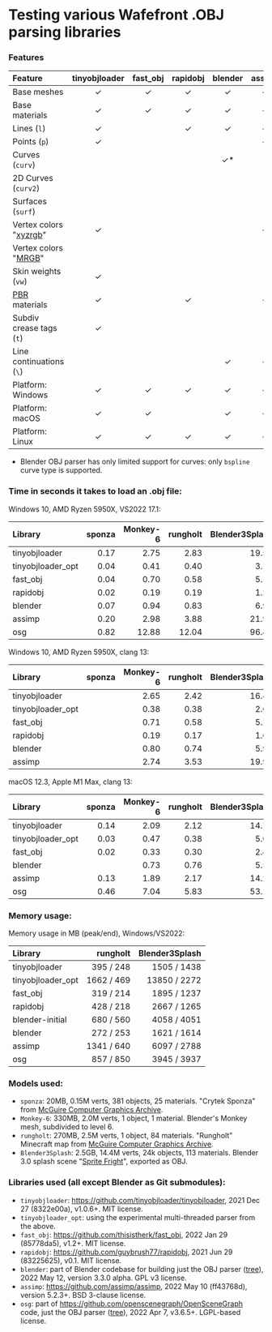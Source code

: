 # Testing various Wafefront .OBJ parsing libraries

### Features

| Feature        |tinyobjloader|fast_obj|rapidobj|blender|assimp|osg|
| :---                     |:---:|:---:|:---:|:---:|:---:|:---:|
| Base meshes              | ✓ | ✓ | ✓ | ✓ | ✓ | ✓ |
| Base materials           | ✓ | ✓ | ✓ | ✓ | ✓ | ✓ |
| Lines (`l`)              | ✓ |   | ✓ | ✓ | ✓ | ✓ |
| Points (`p`)             | ✓ |   |   |   | ✓ | ✓ |
| Curves (`curv`)          |   |   |   | ✓* |   |   |
| 2D Curves (`curv2`)      |   |   |   |   |   |   |
| Surfaces (`surf`)        |   |   |   |   |   |   |
| Vertex colors "[xyzrgb](http://paulbourke.net/dataformats/obj/colour.html)"   | ✓ |   |   |   | ✓ | ✓ |
| Vertex colors "[MRGB](http://paulbourke.net/dataformats/obj/colour.html)"     |   |   |   |   |   | ✓ |
| Skin weights (`vw`)      | ✓ |   |   |   |   |   |
| [PBR](http://exocortex.com/blog/extending_wavefront_mtl_to_support_pbr) materials            | ✓ |   | ✓ |   | ✓ |   |
| Subdiv crease tags (`t`) | ✓ |   |   |   |   |   |
| Line continuations (`\`) |   |   |   | ✓ | ✓ | ✓ |
| Platform: Windows        | ✓ | ✓ | ✓ | ✓ | ✓ | ✓ |
| Platform: macOS          | ✓ | ✓ |   | ✓ | ✓ | ✓ |
| Platform: Linux          | ✓ | ✓ | ✓ | ✓ | ✓ | ✓ |

* Blender OBJ parser has only limited support for curves: only `bspline` curve type is supported.



### Time in seconds it takes to load an .obj file:

Windows 10, AMD Ryzen 5950X, VS2022 17.1:

| Library           |sponza|Monkey-6|rungholt|Blender3Splash|
| :---              |  ---:|    ---:|    ---:|          ---:|
| tinyobjloader     | 0.17 | 2.75   | 2.83   | 19.57        |
| tinyobjloader_opt | 0.04 | 0.41   | 0.40   |  3.12        |
| fast_obj          | 0.04 | 0.70   | 0.58   |  5.16        |
| rapidobj          | 0.02 | 0.19   | 0.19   |  1.25        |
| blender           | 0.07 | 0.94   | 0.83   |  6.92        |
| assimp            | 0.20 | 2.98   | 3.88   | 21.98        |
| osg               | 0.82 |12.88   |12.04   | 96.42        |

Windows 10, AMD Ryzen 5950X, clang 13:

| Library           |sponza|Monkey-6|rungholt|Blender3Splash|
| :---              |  ---:|    ---:|    ---:|          ---:|
| tinyobjloader     |      | 2.65   | 2.42   | 16.47        |
| tinyobjloader_opt |      | 0.38   | 0.38   |  2.69        |
| fast_obj          |      | 0.71   | 0.58   |  5.25        |
| rapidobj          |      | 0.19   | 0.17   |  1.62        |
| blender           |      | 0.80   | 0.74   |  5.98        |
| assimp            |      | 2.74   | 3.53   | 19.90        |

macOS 12.3, Apple M1 Max, clang 13:

| Library           |sponza|Monkey-6|rungholt|Blender3Splash|
| :---              |  ---:|    ---:|    ---:|          ---:|
| tinyobjloader     | 0.14 | 2.09   | 2.12   | 14.72        |
| tinyobjloader_opt | 0.03 | 0.47   | 0.38   |  5.07        |
| fast_obj          | 0.02 | 0.33   | 0.30   |  2.40        |
| blender           |      | 0.73   | 0.76   |  5.53        |
| assimp            | 0.13 | 1.89   | 2.17   | 14.26        |
| osg               | 0.46 | 7.04   | 5.83   | 53.14        |

### Memory usage:

Memory usage in MB (peak/end), Windows/VS2022:

| Library           |rungholt    |Blender3Splash|
| :---              |        ---:|          ---:|
| tinyobjloader     |  395 / 248 | 1505 / 1438  |
| tinyobjloader_opt | 1662 / 469 |13850 / 2272  |
| fast_obj          |  319 / 214 | 1895 / 1237  |
| rapidobj          |  428 / 218 | 2667 / 1265  |
| blender-initial   |  680 / 560 | 4058 / 4051  |
| blender           |  272 / 253 | 1621 / 1614  |
| assimp            | 1341 / 640 | 6097 / 2788  |
| osg               |  857 / 850 | 3945 / 3937  |

### Models used:

* `sponza`: 20MB, 0.15M verts, 381 objects, 25 materials. "Crytek Sponza" from [McGuire Computer Graphics Archive](https://casual-effects.com/data/).
* `Monkey-6`: 330MB, 2.0M verts, 1 object, 1 material. Blender's Monkey mesh, subdivided to level 6.
* `rungholt`: 270MB, 2.5M verts, 1 object, 84 materials. "Rungholt" Minecraft map from [McGuire Computer Graphics Archive](https://casual-effects.com/data/).
* `Blender3Splash`: 2.5GB, 14.4M verts, 24k objects, 113 materials. Blender 3.0 splash scene "[Sprite Fright](https://cloud.blender.org/p/gallery/617933e9b7b35ce1e1c01066)", exported as OBJ.

### Libraries used (all except Blender as Git submodules):

* `tinyobjloader`: https://github.com/tinyobjloader/tinyobjloader, 2021 Dec 27 (8322e00a), v1.0.6+. MIT license.
* `tinyobjloader_opt`: using the experimental multi-threaded parser from the above.
* `fast_obj`: https://github.com/thisistherk/fast_obj, 2022 Jan 29 (85778da5), v1.2+. MIT license.
* `rapidobj`: https://github.com/guybrush77/rapidobj, 2021 Jun 29 (83225625), v0.1. MIT license.
* `blender`: part of Blender codebase for building just the OBJ parser ([tree](https://github.com/blender/blender/tree/9757b4ef/source/blender/io/wavefront_obj/importer)), 2022 May 12, version 3.3.0 alpha. GPL v3 license.
* `assimp`: https://github.com/assimp/assimp, 2022 May 10 (ff43768d), version 5.2.3+. BSD 3-clause license.
* `osg`: part of https://github.com/openscenegraph/OpenSceneGraph code, just the OBJ parser ([tree](https://github.com/openscenegraph/OpenSceneGraph/tree/68340324/src/osgPlugins/obj)), 2022 Apr 7, v3.6.5+. LGPL-based license.
